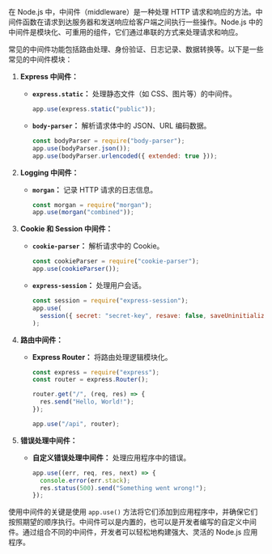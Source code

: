 在 Node.js 中，中间件（middleware）是一种处理 HTTP 请求和响应的方法。中间件函数在请求到达服务器和发送响应给客户端之间执行一些操作。Node.js 中的中间件是模块化、可重用的组件，它们通过串联的方式来处理请求和响应。

常见的中间件功能包括路由处理、身份验证、日志记录、数据转换等。以下是一些常见的中间件模块：

1. **Express 中间件：**

   - **`express.static`：** 处理静态文件（如 CSS、图片等）的中间件。
     ```javascript
     app.use(express.static("public"));
     ```
   - **`body-parser`：** 解析请求体中的 JSON、URL 编码数据。
     ```javascript
     const bodyParser = require("body-parser");
     app.use(bodyParser.json());
     app.use(bodyParser.urlencoded({ extended: true }));
     ```

2. **Logging 中间件：**

   - **`morgan`：** 记录 HTTP 请求的日志信息。
     ```javascript
     const morgan = require("morgan");
     app.use(morgan("combined"));
     ```

3. **Cookie 和 Session 中间件：**

   - **`cookie-parser`：** 解析请求中的 Cookie。
     ```javascript
     const cookieParser = require("cookie-parser");
     app.use(cookieParser());
     ```
   - **`express-session`：** 处理用户会话。
     ```javascript
     const session = require("express-session");
     app.use(
       session({ secret: "secret-key", resave: false, saveUninitialized: true })
     );
     ```

4. **路由中间件：**

   - **Express Router：** 将路由处理逻辑模块化。

     ```javascript
     const express = require("express");
     const router = express.Router();

     router.get("/", (req, res) => {
       res.send("Hello, World!");
     });

     app.use("/api", router);
     ```

5. **错误处理中间件：**

   - **自定义错误处理中间件：** 处理应用程序中的错误。
     ```javascript
     app.use((err, req, res, next) => {
       console.error(err.stack);
       res.status(500).send("Something went wrong!");
     });
     ```

使用中间件的关键是使用 `app.use()` 方法将它们添加到应用程序中，并确保它们按照期望的顺序执行。中间件可以是内置的，也可以是开发者编写的自定义中间件。通过组合不同的中间件，开发者可以轻松地构建强大、灵活的 Node.js 应用程序。
